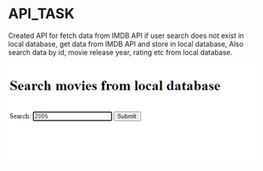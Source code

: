 # API_TASK
Created API for fetch data from IMDB API if user search does not exist in local database, get data from IMDB API and store in local database, Also search data by id, movie release year, rating etc from local database.

![](movie_search.png)
